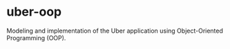 # uber-oop
Modeling and implementation of the Uber application using Object-Oriented Programming (OOP).
